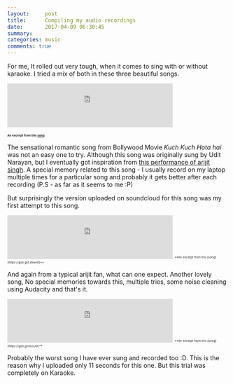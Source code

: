 ```yaml
---
layout:     post
title:      Compiling my audio recordings
date:       2017-04-09 06:30:45
summary:   
categories: music
comments: true
---
```

For me, It rolled out very tough, when it comes to sing with or without karaoke. I tried a mix of both in these three beautiful songs.



<iframe width="75%" height="100" scrolling="yes" frameborder="yes" src="https://w.soundcloud.com/player/?url=https%3A//api.soundcloud.com/tracks/316818564&amp;auto_play=false&amp;hide_related=false&amp;show_comments=true&amp;show_user=true&amp;show_reposts=false&amp;visual=true"></iframe>

<sub><sup><sub><sup>**An excerpt from this [song](https://goo.gl/YVHc3W)**</sup></sub></sup></sub>





The sensational romantic song from Bollywood Movie *Kuch Kuch Hota hai* was not an easy one to try. Although this song was originally sung by Udit Narayan, but I eventually got inspiration from [this performance of arijit singh](https://www.youtube.com/watch?v=GHkcGNCfjns). A special memory related to this song -  I usually record on my laptop multiple times for a particular song and probably it gets better after each recording (P.S - as far as it seems to me :P) 

But surprisingly the version uploaded on soundcloud for this song was my first attempt to this song.










<iframe width="75%" height="100" scrolling="no" frameborder="no" src="https://w.soundcloud.com/player/?url=https%3A//api.soundcloud.com/tracks/316820923&amp;auto_play=false&amp;hide_related=false&amp;show_comments=true&amp;show_user=true&amp;show_reposts=false&amp;visual=true"></iframe>
<sub><sup><sub><sup>**An excerpt from this [song](https://goo.gl/LxkwnE)**</sup></sub></sup></sub>



And again from a typical arijit fan, what can one expect. Another lovely song, No special memories towards this, multiple tries, some noise cleaning using Audacity and that's it.


<iframe width="75%" height="100" scrolling="no" frameborder="no" src="https://w.soundcloud.com/player/?url=https%3A//api.soundcloud.com/tracks/316821464&amp;auto_play=false&amp;hide_related=false&amp;show_comments=true&amp;show_user=true&amp;show_reposts=false&amp;visual=true"></iframe>
<sub><sup><sub><sup>**An excerpt frpm this [song](https://goo.gl/oUsJJr)**</sup></sub></sup></sub>

Probably the worst song I have ever sung and recorded too :D. This is the reason why I uploaded only 11 seconds for this one. But this trial was completely on Karaoke.









